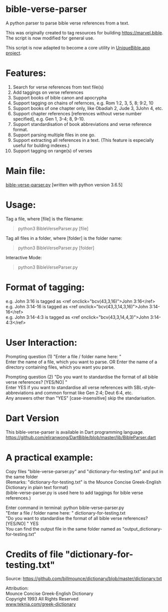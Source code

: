 # bible-verse-parser
A python parser to parse bible verse references from a text.

This was originally created to tag resources for building <a href="https://marvel.bible">https://marvel.bible</a>.<br>
The script is now modified for general use.

This script is now adapted to become a core utility in <a href="https://github.com/eliranwong/UniqueBible" target="_blank">UniqueBible.app project</a>.

# Features:
1. Search for verse references from text file(s)
2. Add taggings on verse references
3. Support books of bible canon and apocrypha
4. Support tagging on chains of refernces, e.g. Rom 1:2, 3, 5, 8; 9:2, 10
5. Support books of one chapter only, like Obadiah 2, Jude 3, 3John 4, etc.
6. Support chapter references [references without verse number specified], e.g. Gen 1, 3-4; 8, 9-10.
7. Support standardisation of book abbreviations and verse reference format.
8. Support parsing multiple files in one go.
9. Support extracting all references in a text.  (This feature is especially useful for bulding indexes.)
10. Support tagging on range(s) of verses

# Main file: 
<a href="https://github.com/eliranwong/bible-verse-parser/blob/master/BibleVerseParser.py">bible-verse-parser.py</a> [written with python version 3.6.5]

# Usage:

Tag a file, where [file] is the filename:

> python3 BibleVerseParser.py [file]

Tag all files in a folder, where [folder] is the folder name:

> python3 BibleVerseParser.py [folder]

Interactive Mode:

> python3 BibleVerseParser.py

# Format of tagging:
e.g. John 3:16 is tagged as &lt;ref onclick="bcv(43,3,16)"&gt;John 3:16&lt;/ref&gt;<br>
e.g. John 3:14-16 is tagged as &lt;ref onclick="bcv(43,3,14,3,16)"&gt;John 3:14-16&lt;/ref&gt;<br>
e.g. John 3:14-4:3 is tagged as &lt;ref onclick="bcv(43,3,14,4,3)"&gt;John 3:14-4:3&lt;/ref&gt;

# User Interaction:
Prompting question (1) "Enter a file / folder name here: "<br>
Enter the name of a file, which you want to parse.
OR
Enter the name of a directory containing files, which you want you parse.

Prompting question (2) "Do you want to standardise the format of all bible verse references? [YES/NO] "<br>
Enter YES if you want to standardise all verse references with SBL-style-abbreviations and common format like Gen 2:4; Deut 6:4, etc.<br>
Any answers other than "YES" [case-insensitive] skip the standarisation.

# Dart Version
This bible-verse-parser is available in Dart programming language.<br>
https://github.com/eliranwong/DartBible/blob/master/lib/BibleParser.dart

# A practical example:

Copy files "bible-verse-parser.py" and "dictionary-for-testing.txt" and put in the same folder<br>
(Remarks: "dictionary-for-testing.txt" is the Mounce Concise Greek-English Dictionary in plain text format)<br>
(bible-verse-parser.py is used here to add taggings for bible verse references.)<br>

Enter command in terminal: python bible-verse-parser.py<br>
"Enter a file / folder name here: " dictionary-for-testing.txt<br>
"Do you want to standardise the format of all bible verse references? [YES/NO] " YES<br>
You can find the output file in the same folder named as "output_dictionary-for-testing.txt"<br>

# Credits of file "dictionary-for-testing.txt"

Source: <a href="https://github.com/billmounce/dictionary/blob/master/dictionary.txt">https://github.com/billmounce/dictionary/blob/master/dictionary.txt</a>

Attribution:<br>
Mounce Concise Greek-English Dictionary<br>
Copyright 1993 All Rights Reserved<br>
www.teknia.com/greek-dictionary
